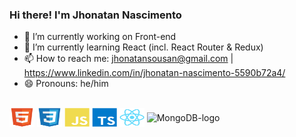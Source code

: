 ### Hi there! I'm Jhonatan Nascimento

- 🔭 I’m currently working on Front-end
- 🌱 I’m currently learning React (incl. React Router & Redux)
- 📫 How to reach me: jhonatansousan@gmail.com | https://www.linkedin.com/in/jhonatan-nascimento-5590b72a4/
- 😄 Pronouns: he/him

<div style="display: inline_block"><br>
  <img align="center" alt="HTML-logo" height="30" width="40" src="https://raw.githubusercontent.com/devicons/devicon/master/icons/html5/html5-original.svg">
  <img align="center" alt="CSS-logo" height="30" width="40" src="https://raw.githubusercontent.com/devicons/devicon/master/icons/css3/css3-original.svg">
  <img align="center" alt="Js-logo" height="30" width="40" src="https://raw.githubusercontent.com/devicons/devicon/master/icons/javascript/javascript-plain.svg">
  <img align="center" alt="Ts-logo" height="30" width="40" src="https://raw.githubusercontent.com/devicons/devicon/master/icons/typescript/typescript-plain.svg">
  <img align="center" alt="React-logo" height="30" width="40" src="https://raw.githubusercontent.com/devicons/devicon/master/icons/react/react-original.svg">
  <img align="center" alt="MongoDB-logo" height="30" width="40" src="https://www.mongodb.com/assets/images/global/leaf.svg">
</div>
  
  ##
 
